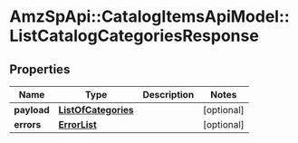# AmzSpApi::CatalogItemsApiModel::ListCatalogCategoriesResponse

## Properties
Name | Type | Description | Notes
------------ | ------------- | ------------- | -------------
**payload** | [**ListOfCategories**](ListOfCategories.md) |  | [optional] 
**errors** | [**ErrorList**](ErrorList.md) |  | [optional] 

